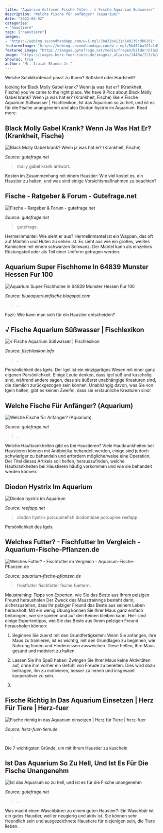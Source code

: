 ```yaml
---
title: "Aquarium Auflösen Fische Töten : √ Fische Aquarium Süßwasser"
description: "Welche fische für anfänger? (aquarium)"
date: "2022-04-02"
categories:
- "haustiere"
tags: ["haustiere"]
images:
- "https://webimg.secondhandapp.com/w-i-mgl/5b432ba121c149139cdb6161"
featuredImage: "https://webimg.secondhandapp.com/w-i-mgl/5b432ba121c149139cdb6161"
featured_image: "https://images.gutefrage.net/media/fragen/bilder/black-molly-gabel-krank-wenn-ja-was-hat-er/0_big.jpg?v=1442601321000"
image: "https://images.herz-fuer-tiere.de/images/_aliases/1440w/7/3/6/4/14637-1-de-DE/Fische-Aquarium.jpg"
ShowToc: true
author: "Mr. Izaiah Blanda Jr."
---
```



Welche Schildkrötenart passt zu Ihnen? Softshell oder Hardshell?

	

		
looking for Black Molly Gabel krank? Wenn ja was hat er? (Krankheit, Fische) you've came to the right place. We have 9 Pics about Black Molly Gabel krank? Wenn ja was hat er? (Krankheit, Fische) like √ Fische Aquarium Süßwasser | Fischlexikon, Ist das Aquarium so zu hell, und ist es für die Fische unangenehm and also Diodon hystrix im Aquarium. Read more:
		
    
## Black Molly Gabel Krank? Wenn Ja Was Hat Er? (Krankheit, Fische)

<img loading=lazy src="https://images.gutefrage.net/media/fragen/bilder/black-molly-gabel-krank-wenn-ja-was-hat-er/0_big.jpg?v=1442601321000" onerror="this.onerror=null;this.src='https://tse3.mm.bing.net/th?id=OIP.nO8C46TFP8bDZKG0HH__hgAAAA&amp;pid=15.1';" alt="Black Molly Gabel krank? Wenn ja was hat er? (Krankheit, Fische)">

_Source: gutefrage.net_

>molly gabel krank antwort. 

	

Kosten im Zusammenhang mit einem Haustier: Wie viel kostet es, ein Haustier zu halten, und was sind einige Vorsichtsmaßnahmen zu beachten?

    
## Fische - Ratgeber &amp; Forum - Gutefrage.net

<img loading=lazy src="https://images.gutefrage.net/media/fragen/bilder/weiss-jemand-welche-fische-das-sind-2/0_big.jpg?v=1627620245360" onerror="this.onerror=null;this.src='https://tse3.mm.bing.net/th?id=OIP.3nEdpFbGaJWlqLnAKtfotgHaEA&amp;pid=15.1';" alt="Fische - Ratgeber &amp; Forum - gutefrage.net">

_Source: gutefrage.net_

>gutefrage. 

	

Hermelinmantel: Wie sieht er aus?
Hermelinmantel ist ein Wappen, das oft auf Mänteln und Hüten zu sehen ist. Es sieht aus wie ein großes, weißes Kaninchen mit einem schwarzen Schwanz. Der Mantel kann als einzelnes Rüstungsteil oder als Teil einer Uniform getragen werden.

    
## Aquarium Super Fischhome In 64839 Munster Hessen Fur 100

<img loading=lazy src="https://webimg.secondhandapp.com/w-i-mgl/5b432ba121c149139cdb6161" onerror="this.onerror=null;this.src='https://tse4.mm.bing.net/th?id=OIP.trGnOFFkgxJrgmad0ifyPwHaFj&amp;pid=15.1';" alt="Aquarium Super Fischhome In 64839 Munster Hessen Fur 100">

_Source: blueaquariumfische.blogspot.com_

>. 

	

Fazit: Wie kann man sich für ein Haustier entscheiden?

    
## √ Fische Aquarium Süßwasser | Fischlexikon

<img loading=lazy src="https://i.pinimg.com/originals/52/d7/59/52d7594d814cf0dde2d1191b9cf48ed7.jpg" onerror="this.onerror=null;this.src='https://tse2.mm.bing.net/th?id=OIP.5hkzYrsXG80HmhtFI2D4RgHaE8&amp;pid=15.1';" alt="√ Fische Aquarium Süßwasser | Fischlexikon">

_Source: fischlexikon.info_

>. 

	

Persönlichkeit des Igels.
Der Igel ist ein einzigartiges Wesen mit einer ganz eigenen Persönlichkeit. Einige Leute denken, dass Igel süß und kuschelig sind, während andere sagen, dass sie äußerst unabhängige Kreaturen sind, die ziemlich zurückgezogen sein können. Unabhängig davon, was Sie von Igeln halten, gibt es keinen Zweifel, dass sie erstaunliche Kreaturen sind!

    
## Welche Fische Für Anfänger? (Aquarium)

<img loading=lazy src="https://images.gutefrage.net/media/fragen/bilder/welche-fische-fuer-anfaenger-/0_original.jpg?v=1324818114000" onerror="this.onerror=null;this.src='https://tse3.mm.bing.net/th?id=OIP.f6awUH3yowWubHDmploGYgHaFj&amp;pid=15.1';" alt="Welche Fische für Anfänger? (Aquarium)">

_Source: gutefrage.net_

>. 

	

Welche Hautkrankheiten gibt es bei Haustieren?
Viele Hautkrankheiten bei Haustieren können mit Antibiotika behandelt werden, einige sind jedoch schwieriger zu behandeln und erfordern möglicherweise eine Operation. Der Titel dieses Artikels soll helfen, herauszufinden, welche Hautkrankheiten bei Haustieren häufig vorkommen und wie sie behandelt werden können.

    
## Diodon Hystrix Im Aquarium

<img loading=lazy src="https://reefapp.net/lex/image/large/4399.jpg" onerror="this.onerror=null;this.src='https://tse4.mm.bing.net/th?id=OIP.w0aamWFR1D_ABJNZTAnnOgHaE8&amp;pid=15.1';" alt="Diodon hystrix im Aquarium">

_Source: reefapp.net_

>diodon hystrix porcupinefish diodontidae porcupine reefapp. 

	

Persönlichkeit des Igels.

    
## Welches Futter? - Fischfutter Im Vergleich - Aquarium-Fische-Pflanzen.de

<img loading=lazy src="https://aquarium-fische-pflanzen.de/wp-content/uploads/2018/12/aquarium-fischfutter-vergleich-frostfutter-fuettern-704x457.jpg" onerror="this.onerror=null;this.src='https://tse1.mm.bing.net/th?id=OIP.LN9XfvlHXlz5DhhqH_VSWAHaEz&amp;pid=15.1';" alt="Welches Futter? - Fischfutter im Vergleich - Aquarium-Fische-Pflanzen.de">

_Source: aquarium-fische-pflanzen.de_

>frostfutter fischfutter fische fuettern. 

	

Maustraining: Tipps von Experten, wie Sie das Beste aus Ihrem pelzigen Freund herausholen
Der Zweck des Maustrainings besteht darin, sicherzustellen, dass Ihr pelziger Freund das Beste aus seinem Leben herausholt. Mit ein wenig Übung können Sie Ihrer Maus ganz einfach beibringen, wie sie spielen und auf den Beinen bleiben kann. Hier sind einige Expertentipps, wie Sie das Beste aus Ihrem pelzigen Freund herausholen können:
1. Beginnen Sie zuerst mit den Grundfertigkeiten: Wenn Sie anfangen, Ihre Maus zu trainieren, ist es wichtig, mit den Grundlagen zu beginnen, wie Nahrung finden und Hindernissen ausweichen. Diese helfen, Ihre Maus gesund und motiviert zu halten.

2. Lassen Sie ihn Spaß haben: Zwingen Sie Ihrer Maus keine Aktivitäten auf, ohne ihm vorher ein Gefühl von Freude zu bereiten. Dies wird dazu beitragen, ihn zu motivieren, besser zu lernen und insgesamt kooperativer zu sein.

3.

    
## Fische Richtig In Das Aquarium Einsetzen | Herz Für Tiere | Herz-fuer

<img loading=lazy src="https://images.herz-fuer-tiere.de/images/_aliases/1440w/7/3/6/4/14637-1-de-DE/Fische-Aquarium.jpg" onerror="this.onerror=null;this.src='https://tse2.mm.bing.net/th?id=OIP.XsjMCOGLQUnEtRtNC6GuOgHaE8&amp;pid=15.1';" alt="Fische richtig in das Aquarium einsetzen | Herz für Tiere | herz-fuer">

_Source: herz-fuer-tiere.de_

>. 

	

Die 7 wichtigsten Gründe, um mit Ihrem Haustier zu kuscheln.

    
## Ist Das Aquarium So Zu Hell, Und Ist Es Für Die Fische Unangenehm

<img loading=lazy src="https://images.gutefrage.net/media/fragen/bilder/ist-das-aquarium-so-zu-hell-und-ist-es-fuer-die-fische-unangenehm/0_original.jpg?v=1442601185000" onerror="this.onerror=null;this.src='https://tse4.mm.bing.net/th?id=OIP.ko-4si2asoPIE9nMO9I4igHaHa&amp;pid=15.1';" alt="Ist das Aquarium so zu hell, und ist es für die Fische unangenehm">

_Source: gutefrage.net_

>. 

	

Was macht einen Waschbären zu einem guten Haustier?:
Ein Waschbär ist ein gutes Haustier, weil er neugierig und aktiv ist. Sie können sehr freundlich sein und ausgezeichnete Haustiere für diejenigen sein, die Tiere lieben.

